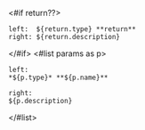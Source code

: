 <#if return??>
`````columns {left: {width: 150, align: "right"}, border: true}
left:  ${return.type} **return**
right: ${return.description}

`````
</#if>
<#list params as p>
`````columns {left: {width: 150, align: "right"}, border: true}
left: 
*${p.type}* **${p.name}**

right: 
${p.description}
`````
</#list>
